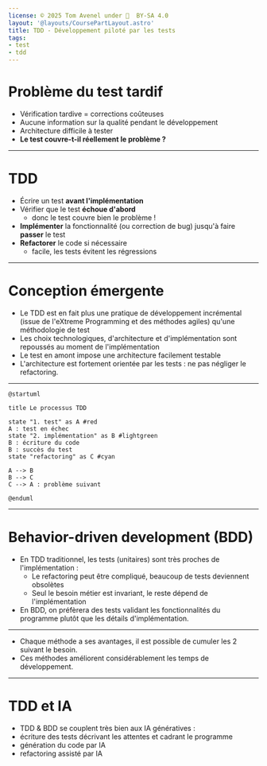 ```yaml
---
license: © 2025 Tom Avenel under 󰵫  BY-SA 4.0
layout: '@layouts/CoursePartLayout.astro'
title: TDD - Développement piloté par les tests
tags:
- test
- tdd
---
```


# Problème du test tardif

- Vérification tardive = corrections coûteuses
- Aucune information sur la qualité pendant le développement
- Architecture difficile à tester
- **Le test couvre-t-il réellement le problème ?**

---

# TDD

- Écrire un test **avant l'implémentation**
- Vérifier que le test **échoue d'abord**
  - donc le test couvre bien le problème !
- **Implémenter** la fonctionnalité (ou correction de bug) jusqu'à faire **passer** le test
- **Refactorer** le code si nécessaire
  - facile, les tests évitent les régressions

---

# Conception émergente

- Le TDD est en fait plus une pratique de développement incrémental (issue de l'eXtreme Programming et des méthodes agiles) qu'une méthodologie de test
- Les choix technologiques, d'architecture et d'implémentation sont repoussés au moment de l'implémentation
- Le test en amont impose une architecture facilement testable
- L'architecture est fortement orientée par les tests : ne pas négliger le refactoring.

---

```plantuml
@startuml

title Le processus TDD

state "1. test" as A #red
A : test en échec
state "2. implémentation" as B #lightgreen
B : écriture du code
B : succès du test
state "refactoring" as C #cyan

A --> B
B --> C
C --> A : problème suivant

@enduml
```

---

# Behavior-driven development (BDD)

- En TDD traditionnel, les tests (unitaires) sont très proches de l'implémentation :
  + Le refactoring peut être compliqué, beaucoup de tests deviennent obsolètes
  + Seul le besoin métier est invariant, le reste dépend de l'implémentation
- En BDD, on préfèrera des tests validant les fonctionnalités du programme plutôt que les détails d'implémentation.

---

- Chaque méthode a ses avantages, il est possible de cumuler les 2 suivant le besoin.
- Ces méthodes améliorent considérablement les temps de développement.

---

# TDD et IA

- TDD & BDD se couplent très bien aux IA génératives :
- écriture des tests décrivant les attentes et cadrant le programme
- génération du code par IA
- refactoring assisté par IA

